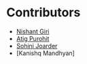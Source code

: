 # Contributors

- [Nishant Giri](https://github.com/nishant-giri "View Profile")
- [Atig Purohit](https://github.com/AtigPurohit "View Profile")
- [Sohini Joarder](https://github.com/SohinijRover "View Profile")
- [Kanishq Mandhyan] 